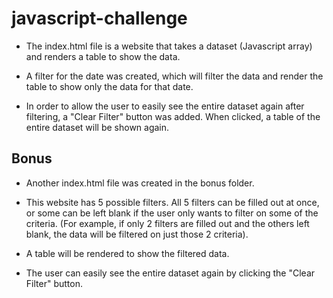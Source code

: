 # javascript-challenge

* The index.html file is a website that takes a dataset (Javascript array) and renders a table to show the data.  

* A filter for the date was created, which will filter the data and render the table to show only the data for that date.  

* In order to allow the user to easily see the entire dataset again after filtering, a "Clear Filter" button was added.  When clicked, a table of the entire dataset will be shown again.  

## Bonus

* Another index.html file was created in the bonus folder.

* This website has 5 possible filters.  All 5 filters can be filled out at once, or some can be left blank if the user only wants to filter on some of the criteria.  (For example, if only 2 filters are filled out and the others left blank, the data will be filtered on just those 2 criteria).

* A table will be rendered to show the filtered data.

* The user can easily see the entire dataset again by clicking the "Clear Filter" button.